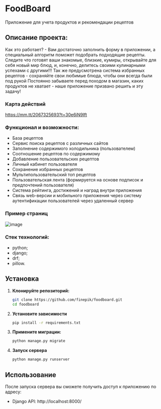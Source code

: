# FoodBoard
Приложение для учета продуктов и рекомендации рецептов

## Описание проекта:
Как это работает? - Вам достаточно заполнить форму в приложении, а специальный алгоритм поможет подобрать подходящие рецепты. Следите что готовят ваши знакомые, близкие, кумиры, открывайте для себя новый мир блюд, и, конечно, делитесь своими кулинарными успехами с другими!!! Так же предусмотрена система избранных рецептов - сохраняйте свои любимые блюда, чтобы они всегда были под рукой
Постоянно забываете перед походом в магазин, каких продуктов не хватает - наше приложение призвано решить и эту задачу!

### Карта действий
https://mm.tt/2067325693?t=30e6iN9Ift

### Функционал и возможности:
- База рецептов
- Сервис поиска рецептов с различных сайтов 
- Заполнение содержимого холодильника (пользователем)
- Соотношение рецептов по содержимому
- Добавление пользовательских рецептов
- Личный кабинет пользователя
- Сохранение избранных рецептов
- Мультипользовательский топ рецептов
- Пользовательская лента (формируется на основе подписок и 
 предпочтений пользователя)
- Система рейтинга, достижений и наград внутри приложения
- Связь web-версии и мобильного приложения через систему аутентификации пользователей через удаленный сервер

### Пример страниц

![image](https://github.com/user-attachments/assets/c045c729-1dfe-4f19-8d89-805120934c3c)




### Стек технологий:
- python;
- django;
- drf;
- pillow.

## Установка

1. **Клонируйте репозиторий:**

   ```bash
   git clone https://github.com/finepik/foodboard.git
   cd foodboard
   ```
2. **Установите зависимости**
    ```bash
    pip install -r requirements.txt
    ```
3. **Примените миграции:**
    ```bash
    python manage.py migrate
    ```
4. **Запуск сервера**
    ```bash
    python manage.py runserver
    ```

## Использование
После запуска сервера вы сможете получить доступ к приложению по адресу:
- Django API: http://localhost:8000/
